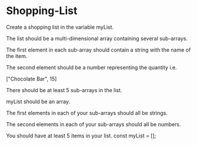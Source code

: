 # Shopping-List

Create a shopping list in the variable myList.

The list should be a multi-dimensional array containing several sub-arrays.

The first element in each sub-array should contain a string with the name of the item.

The second element should be a number representing the quantity i.e.

["Chocolate Bar", 15]

There should be at least 5 sub-arrays in the list.

myList should be an array.

The first elements in each of your sub-arrays should all be strings.

The second elements in each of your sub-arrays should all be numbers.

You should have at least 5 items in your list.
const myList = [];

